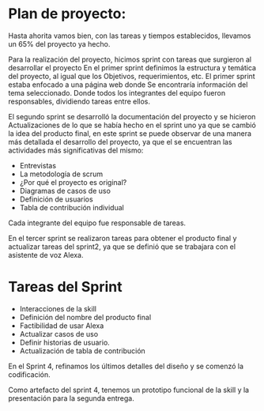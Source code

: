# Plan de proyecto:

Hasta ahorita vamos bien, con las tareas y tiempos establecidos, llevamos un 65% del proyecto ya hecho.

Para la realización del proyecto, hicimos sprint con tareas que surgieron al desarrollar el proyecto
En el primer sprint definimos la estructura y temática del proyecto, al igual que los Objetivos, requerimientos, etc. El primer sprint estaba enfocado a una página web donde Se encontraría información del tema seleccionado. Donde todos los integrantes del equipo fueron responsables, dividiendo tareas entre ellos. 

El segundo sprint se desarrolló la documentación del proyecto y se hicieron Actualizaciones de lo que se había hecho en el sprint uno ya que se cambió la idea del producto final, en este sprint se puede observar de una manera más detallada el desarrollo del proyecto, ya que el se encuentran las actividades más significativas del mismo:

- Entrevistas
- La metodología de scrum
- ¿Por qué el proyecto es original?
- Diagramas de casos de uso
- Definición de usuarios
- Tabla de contribución individual

Cada integrante del equipo fue responsable de tareas.

En el tercer sprint se realizaron tareas para obtener el producto final y actualizar tareas del sprint2, ya que se definió que se trabajara con el asistente de voz Alexa.

# Tareas del Sprint
- Interacciones de la skill
- Definición del nombre del producto final
- Factibilidad de usar Alexa
- Actualizar casos de uso
- Definir historias de usuario.
- Actualización de tabla de contribución

En el Sprint 4, refinamos los últimos detalles del diseño y se comenzó la codificación.

Como artefacto del sprint 4, tenemos un prototipo funcional de la skill y la presentación para la segunda entrega.


